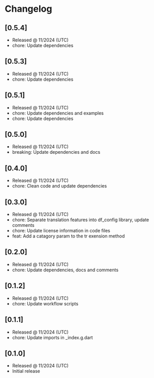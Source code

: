 # Changelog

## [0.5.4]

- Released @ 11/2024 (UTC)
- chore: Update dependencies

## [0.5.3]

- Released @ 11/2024 (UTC)
- chore: Update dependencies

## [0.5.1]

- Released @ 11/2024 (UTC)
- chore: Update dependencies and examples
- chore: Update dependencies

## [0.5.0]

- Released @ 11/2024 (UTC)
- breaking: Update dependencies and docs

## [0.4.0]

- Released @ 11/2024 (UTC)
- chore: Clean code and update dependencies

## [0.3.0]

- Released @ 11/2024 (UTC)
- chore: Separate translation features into df_config library, update comments
- chore: Update license information in code files
- feat: Add a catagory param to the tr exension method

## [0.2.0]

- Released @ 11/2024 (UTC)
- chore: Update dependencies, docs and comments

## [0.1.2]

- Released @ 11/2024 (UTC)
- chore: Update workflow scripts

## [0.1.1]

- Released @ 11/2024 (UTC)
- chore: Update imports in \_index.g.dart

## [0.1.0]

- Released @ 11/2024 (UTC)
- Initial release
